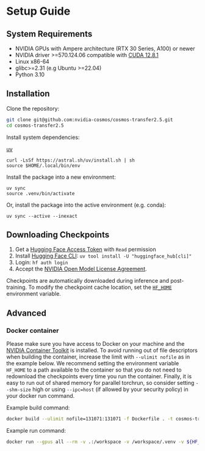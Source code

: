 # Setup Guide

## System Requirements

* NVIDIA GPUs with Ampere architecture (RTX 30 Series, A100) or newer
* NVIDIA driver >=570.124.06 compatible with [CUDA 12.8.1](https://docs.nvidia.com/cuda/archive/12.8.1/cuda-toolkit-release-notes/index.html#cuda-toolkit-major-component-versions)
* Linux x86-64
* glibc>=2.31 (e.g Ubuntu >=22.04)
* Python 3.10

## Installation

Clone the repository:

```bash
git clone git@github.com:nvidia-cosmos/cosmos-transfer2.5.git
cd cosmos-transfer2.5
```

Install system dependencies:

[uv](https://docs.astral.sh/uv/getting-started/installation/)

```shell
curl -LsSf https://astral.sh/uv/install.sh | sh
source $HOME/.local/bin/env
```

Install the package into a new environment:

```shell
uv sync
source .venv/bin/activate
```

Or, install the package into the active environment (e.g. conda):

```shell
uv sync --active --inexact
```

## Downloading Checkpoints

1. Get a [Hugging Face Access Token](https://huggingface.co/settings/tokens) with `Read` permission
2. Install [Hugging Face CLI](https://huggingface.co/docs/huggingface_hub/en/guides/cli): `uv tool install -U "huggingface_hub[cli]"`
3. Login: `hf auth login`
4. Accept the [NVIDIA Open Model License Agreement](https://huggingface.co/nvidia/Cosmos-Predict2.5-2B).

Checkpoints are automatically downloaded during inference and post-training. To modify the checkpoint cache location, set the [`HF_HOME`](https://huggingface.co/docs/huggingface_hub/en/package_reference/environment_variables#hfhome) environment variable.

## Advanced

### Docker container

Please make sure you have access to Docker on your machine and the [NVIDIA Container Toolkit](https://docs.nvidia.com/datacenter/cloud-native/container-toolkit/install-guide.html) is installed. To avoid running out of file descriptors when building the container, increase the limit with `--ulimit nofile` as in the example below. We recommend setting the environment variable `HF_HOME` to a path available to the container so that you do not need to redownload the checkpoints every time you run the container. Finally, it is easy to run out of shared memory for parallel torchrun, so consider setting `--shm-size` high or using `--ipc=host` (if allowed by your security policy) in your docker run command.

Example build command:

```bash
docker build --ulimit nofile=131071:131071 -f Dockerfile . -t cosmos-transfer-2.5
```

Example run command:

```bash
docker run --gpus all --rm -v .:/workspace -v /workspace/.venv -v ${HF_HOME:-$HOME/.cache/huggingface}:/root/.cache/huggingface -e HF_HOME=/root/.cache/huggingface -it --ipc=host cosmos-transfer-2.5
```
